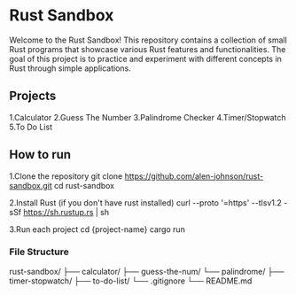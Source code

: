 # Rust Sandbox
Welcome to the Rust Sandbox! This repository contains a collection of small Rust programs that showcase various Rust features and functionalities. The goal of this project is to practice and experiment with different concepts in Rust through simple applications.

## Projects

1.Calculator
2.Guess The Number
3.Palindrome Checker
4.Timer/Stopwatch
5.To Do List

## How to run

1.Clone the repository
    git clone https://github.com/alen-johnson/rust-sandbox.git
    cd rust-sandbox

2.Install Rust (if you don't have rust installed)
    curl --proto '=https' --tlsv1.2 -sSf https://sh.rustup.rs | sh

3.Run each project
    cd {project-name}
    cargo run

### File Structure

rust-sandbox/
├── calculator/
├── guess-the-num/
└── palindrome/
├── timer-stopwatch/
├── to-do-list/
└── .gitignore
└── README.md

